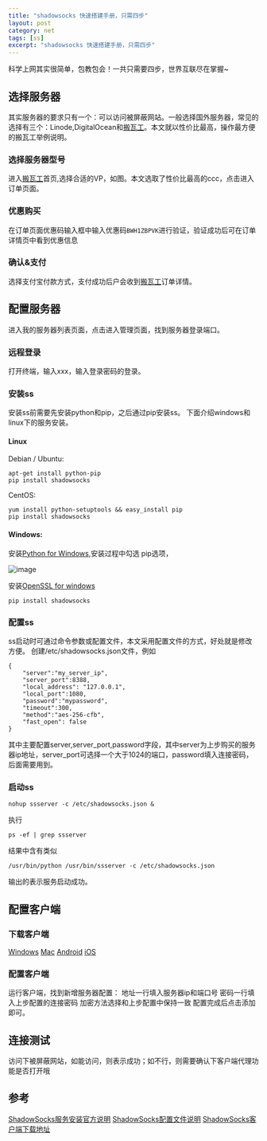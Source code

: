```yaml
---
title: "shadowsocks 快速搭建手册，只需四步"
layout: post
category: net
tags: [ss]
excerpt: "shadowsocks 快速搭建手册，只需四步"
---
```

科学上网其实很简单，包教包会！一共只需要四步，世界互联尽在掌握~
## 选择服务器
其实服务器的要求只有一个：可以访问被屏蔽网站。一般选择国外服务器，常见的选择有三个：Linode,DigitalOcean和[搬瓦工](https://bandwagonhost.com/aff.php?aff=31008)。本文就以性价比最高，操作最方便的搬瓦工举例说明。

### 选择服务器型号
进入[搬瓦工](https://bandwagonhost.com/aff.php?aff=31008)首页,选择合适的VP，如图。本文选取了性价比最高的ccc，点击进入订单页面。
### 优惠购买
在订单页面优惠码输入框中输入优惠码```BWH1ZBPVK```进行验证，验证成功后可在订单详情页中看到优惠信息
### 确认&支付
选择支付宝付款方式，支付成功后户会收到[搬瓦工](https://bandwagonhost.com/aff.php?aff=31008)订单详情。
## 配置服务器
进入我的服务器列表页面，点击进入管理页面，找到服务器登录端口。
### 远程登录
打开终端，输入xxx，输入登录密码的登录。
### 安装ss
安装ss前需要先安装python和pip，之后通过pip安装ss。
下面介绍windows和linux下的服务安装。

#### Linux
Debian / Ubuntu:
```
apt-get install python-pip
pip install shadowsocks
```
CentOS:
```
yum install python-setuptools && easy_install pip
pip install shadowsocks
```

#### Windows:
安装[Python for Windows](https://www.python.org/downloads/windows/),安装过程中勾选
pip选项，

![image](https://cloud.githubusercontent.com/assets/493124/5639371/0b91b9fa-9650-11e4-9782-44526d25f2fa.png)

安装[OpenSSL for windows](https://slproweb.com/products/Win32OpenSSL.html)
```
pip install shadowsocks
```
### 配置ss
ss启动时可通过命令参数或配置文件，本文采用配置文件的方式，好处就是修改方便。
创建/etc/shadowsocks.json文件，例如
```
{
    "server":"my_server_ip",
    "server_port":8388,
    "local_address": "127.0.0.1",
    "local_port":1080,
    "password":"mypassword",
    "timeout":300,
    "method":"aes-256-cfb",
    "fast_open": false
}
```
其中主要配置server,server_port,password字段，其中server为上步购买的服务器ip地址，server_port可选择一个大于1024的端口，password填入连接密码，后面需要用到。
### 启动ss
```
nohup ssserver -c /etc/shadowsocks.json &
```
执行
```
ps -ef | grep ssserver
```
结果中含有类似
```
/usr/bin/python /usr/bin/ssserver -c /etc/shadowsocks.json
```
输出的表示服务启动成功。
## 配置客户端
### 下载客户端
[Windows](https://github.com/shadowsocks/shadowsocks-windows/releases/download/4.0.8/Shadowsocks-4.0.8.zip)
[Mac](https://github.com/shadowsocks/ShadowsocksX-NG/releases/download/v1.7.1/ShadowsocksX-NG.1.7.1.zip)
[Android](https://play.google.com/store/apps/details?id=com.github.shadowsocks)
[iOS](https://itunes.apple.com/us/app/wingy-http-s-socks5-proxy-utility/id1178584911)

### 配置客户端
运行客户端，找到新增服务器配置：
地址一行填入服务器ip和端口号
密码一行填入上步配置的连接密码
加密方法选择和上步配置中保持一致
配置完成后点击添加即可。

## 连接测试
访问下被屏蔽网站，如能访问，则表示成功；如不行，则需要确认下客户端代理功能是否打开哦

## 参考
[ShadowSocks服务安装官方说明](https://github.com/shadowsocks/shadowsocks/blob/master/README.md)
[ShadowSocks配置文件说明](https://github.com/shadowsocks/shadowsocks/wiki/Configuration-via-Config-File)
[ShadowSocks客户端下载地址](https://shadowsocks.org/en/download/clients.html)



